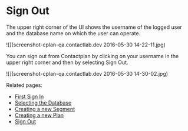# Sign Out

The upper right corner of the UI shows the username of the logged user and the database name on which the user can operate.

![](screenshot-cplan-qa.contactlab.dev 2016-05-30 14-22-11.jpg)

You can sign out from Contactplan by clicking on your username in the upper right corner and then by selecting Sign Out.

![](screenshot-cplan-qa.contactlab.dev 2016-05-30 14-30-02.jpg)

Related pages:
* [First Sign In](first_sign_in.md) 
* [Selecting the Database](selecting_the_database.md)
* [Creating a new Segment](creating_a_new_segment.md)
* [Creating a new Plan](creating_a_new_plan.md)
* [Sign Out](sign_out.md)